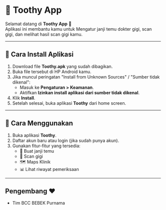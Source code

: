# 🦷 Toothy App

Selamat datang di **Toothy App** 🎉  
Aplikasi ini membantu kamu untuk Mengatur janji temu dokter gigi, scan gigi, dan melihat hasil scan gigi kamu.

---

## 📲 Cara Install Aplikasi

1. Download file **Toothy.apk** yang sudah dibagikan.
2. Buka file tersebut di HP Android kamu.
3. Jika muncul peringatan "Install from Unknown Sources" / "Sumber tidak dikenal":
   - Masuk ke **Pengaturan > Keamanan**.
   - Aktifkan **Izinkan install aplikasi dari sumber tidak dikenal**.
4. Klik **Install**.
5. Setelah selesai, buka aplikasi **Toothy** dari home screen.

---

## 🚀 Cara Menggunakan

1. Buka aplikasi **Toothy**.
2. Daftar akun baru atau login (jika sudah punya akun).
3. Gunakan fitur-fitur yang tersedia:
   - 📅 Buat janji temu
   - 📸 Scan gigi
   - 🗺️ Maps Klinik
   - 📊 Lihat riwayat pemeriksaan

---

## Pengembang ❤️
- Tim BCC BEBEK Purnama
